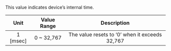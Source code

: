 This value indicates device’s internal time.

|Unit       | Value Range       | Description|
| :---:    | :---:      | :---: |
| 1 [msec] | 0 ~ 32,767 | The value resets to ‘0’ when it exceeds 32,767|
